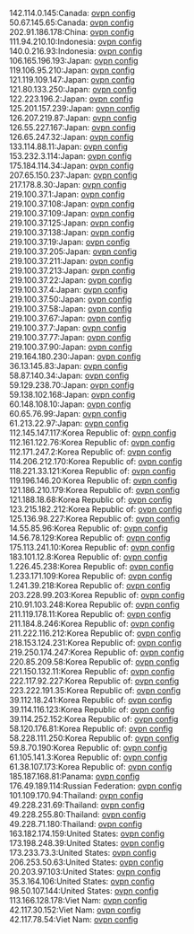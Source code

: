 142.114.0.145:Canada: [ovpn config](vpn/142_114_0_145.ovpn)  
50.67.145.65:Canada: [ovpn config](vpn/50_67_145_65.ovpn)  
202.91.186.178:China: [ovpn config](vpn/202_91_186_178.ovpn)  
111.94.210.10:Indonesia: [ovpn config](vpn/111_94_210_10.ovpn)  
140.0.216.93:Indonesia: [ovpn config](vpn/140_0_216_93.ovpn)  
106.165.196.193:Japan: [ovpn config](vpn/106_165_196_193.ovpn)  
119.106.95.210:Japan: [ovpn config](vpn/119_106_95_210.ovpn)  
121.119.109.147:Japan: [ovpn config](vpn/121_119_109_147.ovpn)  
121.80.133.250:Japan: [ovpn config](vpn/121_80_133_250.ovpn)  
122.223.196.2:Japan: [ovpn config](vpn/122_223_196_2.ovpn)  
125.201.157.239:Japan: [ovpn config](vpn/125_201_157_239.ovpn)  
126.207.219.87:Japan: [ovpn config](vpn/126_207_219_87.ovpn)  
126.55.227.167:Japan: [ovpn config](vpn/126_55_227_167.ovpn)  
126.65.247.32:Japan: [ovpn config](vpn/126_65_247_32.ovpn)  
133.114.88.11:Japan: [ovpn config](vpn/133_114_88_11.ovpn)  
153.232.3.114:Japan: [ovpn config](vpn/153_232_3_114.ovpn)  
175.184.114.34:Japan: [ovpn config](vpn/175_184_114_34.ovpn)  
207.65.150.237:Japan: [ovpn config](vpn/207_65_150_237.ovpn)  
217.178.8.30:Japan: [ovpn config](vpn/217_178_8_30.ovpn)  
219.100.37.1:Japan: [ovpn config](vpn/219_100_37_1.ovpn)  
219.100.37.108:Japan: [ovpn config](vpn/219_100_37_108.ovpn)  
219.100.37.109:Japan: [ovpn config](vpn/219_100_37_109.ovpn)  
219.100.37.125:Japan: [ovpn config](vpn/219_100_37_125.ovpn)  
219.100.37.138:Japan: [ovpn config](vpn/219_100_37_138.ovpn)  
219.100.37.19:Japan: [ovpn config](vpn/219_100_37_19.ovpn)  
219.100.37.205:Japan: [ovpn config](vpn/219_100_37_205.ovpn)  
219.100.37.211:Japan: [ovpn config](vpn/219_100_37_211.ovpn)  
219.100.37.213:Japan: [ovpn config](vpn/219_100_37_213.ovpn)  
219.100.37.22:Japan: [ovpn config](vpn/219_100_37_22.ovpn)  
219.100.37.4:Japan: [ovpn config](vpn/219_100_37_4.ovpn)  
219.100.37.50:Japan: [ovpn config](vpn/219_100_37_50.ovpn)  
219.100.37.58:Japan: [ovpn config](vpn/219_100_37_58.ovpn)  
219.100.37.67:Japan: [ovpn config](vpn/219_100_37_67.ovpn)  
219.100.37.7:Japan: [ovpn config](vpn/219_100_37_7.ovpn)  
219.100.37.77:Japan: [ovpn config](vpn/219_100_37_77.ovpn)  
219.100.37.90:Japan: [ovpn config](vpn/219_100_37_90.ovpn)  
219.164.180.230:Japan: [ovpn config](vpn/219_164_180_230.ovpn)  
36.13.145.83:Japan: [ovpn config](vpn/36_13_145_83.ovpn)  
58.87.140.34:Japan: [ovpn config](vpn/58_87_140_34.ovpn)  
59.129.238.70:Japan: [ovpn config](vpn/59_129_238_70.ovpn)  
59.138.102.168:Japan: [ovpn config](vpn/59_138_102_168.ovpn)  
60.148.108.10:Japan: [ovpn config](vpn/60_148_108_10.ovpn)  
60.65.76.99:Japan: [ovpn config](vpn/60_65_76_99.ovpn)  
61.213.22.97:Japan: [ovpn config](vpn/61_213_22_97.ovpn)  
112.145.147.117:Korea Republic of: [ovpn config](vpn/112_145_147_117.ovpn)  
112.161.122.76:Korea Republic of: [ovpn config](vpn/112_161_122_76.ovpn)  
112.171.247.2:Korea Republic of: [ovpn config](vpn/112_171_247_2.ovpn)  
114.206.212.170:Korea Republic of: [ovpn config](vpn/114_206_212_170.ovpn)  
118.221.33.121:Korea Republic of: [ovpn config](vpn/118_221_33_121.ovpn)  
119.196.146.20:Korea Republic of: [ovpn config](vpn/119_196_146_20.ovpn)  
121.186.210.179:Korea Republic of: [ovpn config](vpn/121_186_210_179.ovpn)  
121.188.18.68:Korea Republic of: [ovpn config](vpn/121_188_18_68.ovpn)  
123.215.182.212:Korea Republic of: [ovpn config](vpn/123_215_182_212.ovpn)  
125.136.98.227:Korea Republic of: [ovpn config](vpn/125_136_98_227.ovpn)  
14.55.85.96:Korea Republic of: [ovpn config](vpn/14_55_85_96.ovpn)  
14.56.78.129:Korea Republic of: [ovpn config](vpn/14_56_78_129.ovpn)  
175.113.241.10:Korea Republic of: [ovpn config](vpn/175_113_241_10.ovpn)  
183.101.12.8:Korea Republic of: [ovpn config](vpn/183_101_12_8.ovpn)  
1.226.45.238:Korea Republic of: [ovpn config](vpn/1_226_45_238.ovpn)  
1.233.171.109:Korea Republic of: [ovpn config](vpn/1_233_171_109.ovpn)  
1.241.39.218:Korea Republic of: [ovpn config](vpn/1_241_39_218.ovpn)  
203.228.99.203:Korea Republic of: [ovpn config](vpn/203_228_99_203.ovpn)  
210.91.103.248:Korea Republic of: [ovpn config](vpn/210_91_103_248.ovpn)  
211.119.178.11:Korea Republic of: [ovpn config](vpn/211_119_178_11.ovpn)  
211.184.8.246:Korea Republic of: [ovpn config](vpn/211_184_8_246.ovpn)  
211.222.116.212:Korea Republic of: [ovpn config](vpn/211_222_116_212.ovpn)  
218.153.124.231:Korea Republic of: [ovpn config](vpn/218_153_124_231.ovpn)  
219.250.174.247:Korea Republic of: [ovpn config](vpn/219_250_174_247.ovpn)  
220.85.209.58:Korea Republic of: [ovpn config](vpn/220_85_209_58.ovpn)  
221.150.132.11:Korea Republic of: [ovpn config](vpn/221_150_132_11.ovpn)  
222.117.92.227:Korea Republic of: [ovpn config](vpn/222_117_92_227.ovpn)  
223.222.191.35:Korea Republic of: [ovpn config](vpn/223_222_191_35.ovpn)  
39.112.18.241:Korea Republic of: [ovpn config](vpn/39_112_18_241.ovpn)  
39.114.116.123:Korea Republic of: [ovpn config](vpn/39_114_116_123.ovpn)  
39.114.252.152:Korea Republic of: [ovpn config](vpn/39_114_252_152.ovpn)  
58.120.176.81:Korea Republic of: [ovpn config](vpn/58_120_176_81.ovpn)  
58.228.111.250:Korea Republic of: [ovpn config](vpn/58_228_111_250.ovpn)  
59.8.70.190:Korea Republic of: [ovpn config](vpn/59_8_70_190.ovpn)  
61.105.141.3:Korea Republic of: [ovpn config](vpn/61_105_141_3.ovpn)  
61.38.107.173:Korea Republic of: [ovpn config](vpn/61_38_107_173.ovpn)  
185.187.168.81:Panama: [ovpn config](vpn/185_187_168_81.ovpn)  
176.49.189.114:Russian Federation: [ovpn config](vpn/176_49_189_114.ovpn)  
101.109.170.94:Thailand: [ovpn config](vpn/101_109_170_94.ovpn)  
49.228.231.69:Thailand: [ovpn config](vpn/49_228_231_69.ovpn)  
49.228.255.80:Thailand: [ovpn config](vpn/49_228_255_80.ovpn)  
49.228.71.180:Thailand: [ovpn config](vpn/49_228_71_180.ovpn)  
163.182.174.159:United States: [ovpn config](vpn/163_182_174_159.ovpn)  
173.198.248.39:United States: [ovpn config](vpn/173_198_248_39.ovpn)  
173.233.73.3:United States: [ovpn config](vpn/173_233_73_3.ovpn)  
206.253.50.63:United States: [ovpn config](vpn/206_253_50_63.ovpn)  
20.203.97.103:United States: [ovpn config](vpn/20_203_97_103.ovpn)  
35.3.164.106:United States: [ovpn config](vpn/35_3_164_106.ovpn)  
98.50.107.144:United States: [ovpn config](vpn/98_50_107_144.ovpn)  
113.166.128.178:Viet Nam: [ovpn config](vpn/113_166_128_178.ovpn)  
42.117.30.152:Viet Nam: [ovpn config](vpn/42_117_30_152.ovpn)  
42.117.78.54:Viet Nam: [ovpn config](vpn/42_117_78_54.ovpn)  
